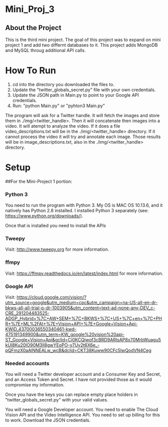 # Mini_Proj_3
## About the Project 
This is the third mini project. The goal of this project was to expand on mini project 1 and add two differnt databases to it. This project adds MongoDB and MySQL throug additional API calls. 

# How To Run
1) cd into the directory you downloaded the files to. 
2) Update the "twitter_globals_secret.py" file with your own credentials.
3) Update the JSON path in Main.py to point to your Google API credentials.
4) Run: "python Main.py" or "pyhton3 Main.py"

The program will ask for a Twitter handle. It will fetch the images and store them in ./img/<twitter_handle>.
Then it will concatenate then images into a video. 
It will atempt to analyze the video. If it does a file video_descriptions.txt will be in the ./img/<twitter_handle> directory.
If it cannot process the video it will try and annotate each image. Those results will be in image_descriptions.txt, also in the ./img/<twitter_handle> directory.

# Setup
##For the Mini-Project 1 portion:
### Python 3
You need to run the program with Python 3. My OS is MAC OS 10.13.6, and it natively has Python 2.8 installed. I installed Python 3 separately (see: https://www.python.org/downloads/).

Once that is installed you need to install the APIs 
### Tweepy
Visit: http://www.tweepy.org for more information.


### ffmpy
Visit: https://ffmpy.readthedocs.io/en/latest/index.html for more information.

### Google API
Visit: https://cloud.google.com/vision/?utm_source=google&utm_medium=cpc&utm_campaign=na-US-all-en-dr-bkws-all-all-trial-p-dr-1003905&utm_content=text-ad-none-any-DEV_c-CRE_291204483525-ADGP_Hybrid+%7C+AW+SEM+%7C+BKWS+%7C+US+%7C+en+%7C+PHR+%7E+ML%2FAI+%7E+Vision+API+%7E+Google+Vision+Api-KWID_43700036550340461-kwd-475191349900&utm_term=KW_google%20vision%20api-ST_Google+Vision+Api&gclid=Cj0KCQjwof3cBRD9ARIsAP8x70MrbWuagu5kUI8Ku20lO90M3ll8gwYEoPO-y7Uv2t6X6e_-pQFmzX0aAlNNEALw_wcB&dclid=CKT38Kuww90CFc5lwQodVN4Ceg

### Needed accounts
You will need a Twitter developer account and a Consumer Key and Secret, and an Access Token and Secret. I have not provided those as it would compromise my information. 

Once you have the keys you can replace empty place holders in "twitter_globals_secret.py" with your valid values.

You will need a Google Developer account. You need to enable The Cloud Vision API and the Video Intelligence API. You need to set up billing for this to work. Download the JSON credentials. 

